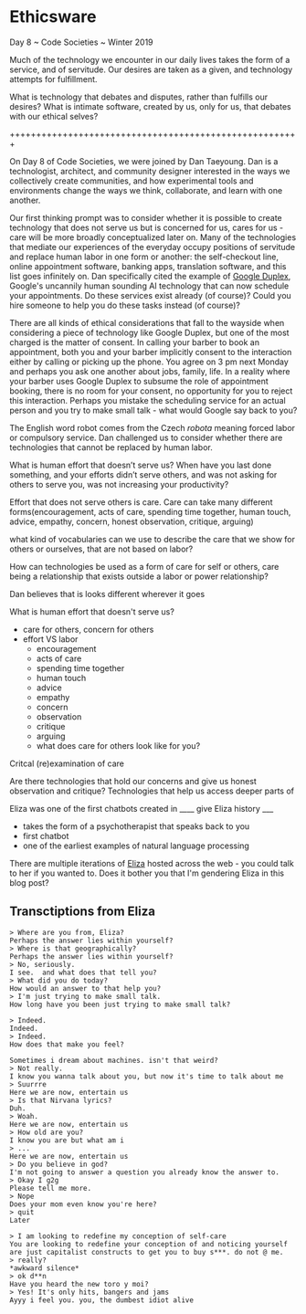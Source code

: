 # Ethicsware
Day 8 ~ Code Societies ~ Winter 2019

Much of the technology we encounter in our daily lives takes the form of a service, and of servitude. Our desires are taken as a given, and technology attempts for fulfillment. 

What is technology that debates and disputes, rather than fulfills our desires?  What is intimate software, created by us, only for us, that debates with our ethical selves? 

+++++++++++++++++++++++++++++++++++++++++++++++++++++++

On Day 8 of Code Societies, we were joined by Dan Taeyoung. Dan is a technologist, architect, and community designer interested in the ways we collectively create communities, and how experimental tools and environments change the ways we think, collaborate, and learn with one another.

Our first thinking prompt was to consider whether it is possible to create technology that does not serve us but is concerned for us, cares for us - care will be more broadly conceptualized later on. Many of the technologies that mediate our experiences of the everyday occupy positions of servitude and replace human labor in one form or another: the self-checkout line, online appointment software, banking apps, translation software, and this list goes infinitely on. Dan specifically cited the example of [Google Duplex](https://www.theverge.com/2018/12/5/18123785/google-duplex-how-to-use-reservations), Google's uncannily human sounding AI technology that can now schedule your appointments. Do these services exist already (of course)? Could you hire someone to help you do these tasks instead (of course)? 

There are all kinds of ethical considerations that fall to the wayside when considering a piece of technology like Google Duplex, but one of the most charged is the matter of consent. In calling your barber to book an appointment, both you and your barber implicitly consent to the interaction either by calling or picking up the phone. You agree on 3 pm next Monday and perhaps you ask one another about jobs, family, life. In a reality where your barber uses Google Duplex to subsume the role of appointment booking, there is no room for your consent, no opportunity for you to reject this interaction. Perhaps you mistake the scheduling service for an actual person and you try to make small talk - what would Google say back to you?

The English word robot comes from the Czech *robota* meaning forced labor or compulsory service. Dan challenged us to consider whether there are technologies that cannot be replaced by human labor. 

What is human effort that doesn’t serve us?
When have you last done something, and your efforts didn’t serve others, and was not asking for others to serve you, was not increasing your productivity?

Effort that does not serve others is care. Care can take many different forms(encouragement, acts of care, spending time together, human touch, advice, empathy, concern, honest observation, critique, arguing)

what kind of vocabularies can we use to describe the care that we show for others or ourselves, that are not based on labor?

How can technologies be used as a form of care for self or others, care being a relationship that exists outside a labor or power relationship?


Dan believes that is looks different wherever it goes


What is human effort that doesn't serve us?
- care for others, concern for others
- effort VS labor
    - encouragement
    - acts of care
    - spending time together
    - human touch
    - advice
    - empathy
    - concern
    - observation
    - critique
    - arguing
    - what does care for others look like for you?

Critcal (re)examination of care

Are there technologies that hold our concerns and give us honest observation and critique? Technologies that help us access deeper parts of 

Eliza was one of the first chatbots created in ____ give Eliza history ___
- takes the form of a psychotherapist that speaks back to you
- first chatbot
- one of the earliest examples of natural language processing

There are multiple iterations of [Eliza]() hosted across the web - you could talk to her if you wanted to. Does it bother you that I'm gendering Eliza in this blog post?




## Transctiptions from Eliza

```
> Where are you from, Eliza?
Perhaps the answer lies within yourself?
> Where is that geographically?
Perhaps the answer lies within yourself?
> No, seriously.
I see.  and what does that tell you?
> What did you do today?
How would an answer to that help you?
> I'm just trying to make small talk.
How long have you been just trying to make small talk?

```
```
> Indeed.
Indeed.
> Indeed.
How does that make you feel?
```

```
Sometimes i dream about machines. isn't that weird?
> Not really.
I know you wanna talk about you, but now it's time to talk about me
> Suurrre
Here we are now, entertain us
> Is that Nirvana lyrics?
Duh.
> Woah.
Here we are now, entertain us
> How old are you?
I know you are but what am i
> ...
Here we are now, entertain us
> Do you believe in god?
I'm not going to answer a question you already know the answer to.
> Okay I g2g
Please tell me more.
> Nope
Does your mom even know you're here?
> quit
Later
```

```
> I am looking to redefine my conception of self-care
You are looking to redefine your conception of and noticing yourself are just capitalist constructs to get you to buy s***. do not @ me.
> really?
*awkward silence*
> ok d**n
Have you heard the new toro y moi?
> Yes! It's only hits, bangers and jams
Ayyy i feel you. you, the dumbest idiot alive
```